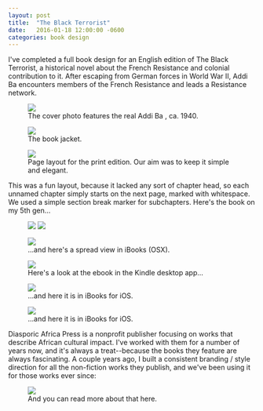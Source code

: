 ```yaml
---
layout: post
title:  "The Black Terrorist"
date:   2016-01-18 12:00:00 -0600
categories: book design
---
```


I've completed a full book design for an English edition of The Black Terrorist, a historical novel about the French Resistance and colonial contribution to it. After escaping from German forces in World War II, Addi Ba  encounters members of the French Resistance and leads a Resistance network.

<figure>
	<img src="/img/bt/bt-cover.jpg">
	<figcaption>The cover photo features the real Addi Ba , ca. 1940.
</figcaption>
</figure>


<figure>
	<img src="/img/bt/bt-jacket.png">
	<figcaption>The book jacket.
</figcaption>
</figure>


<figure>
	<img src="/img/bt/bt-pages.png">
	<figcaption>Page layout for the print edition. Our aim was to keep it simple and elegant.
</figcaption>
</figure>

This was a fun layout, because it lacked any sort of chapter head, so each unnamed chapter simply starts on the next page, marked with whitespace. We used a simple section break marker for subchapters. Here's the book on my 5th gen...

<figure>
	<img src="/img/bt/bt-kindle-1.jpg">
	<img src="/img/bt/bt-kindle-2.jpg">
</figure>


<figure>
	<img src="/img/bt/bt-ibooks-osx.png">
	<figcaption>...and here's a spread view in iBooks (OSX).
</figcaption>
</figure>

<figure>
	<img src="/img/bt/bt-kindle-osx.png">
	<figcaption>Here's a look at the ebook in the Kindle desktop app...
</figcaption>
</figure>


<figure>
	<img src="/img/bt/bt-ibooks-osx.png">
	<figcaption>...and here it is in iBooks for iOS.</figcaption>
</figure>

<figure>
	<img src="/img/bt/bt-ibooks-ios.png">
	<figcaption>...and here it is in iBooks for iOS.</figcaption>
</figure>


Diasporic Africa Press is a nonprofit publisher focusing on works that describe African cultural impact. I've worked with them for a number of years now, and it's always a treat--because the books they feature are always fascinating. A couple years ago, I built a consistent branding / style direction for all the non-fiction works they publish, and we've been using it for those works ever since:

<figure>
	<img src="/img/bt/dap-array.png">
	<figcaption>And  you can read more about that here.</figcaption>
</figure>

